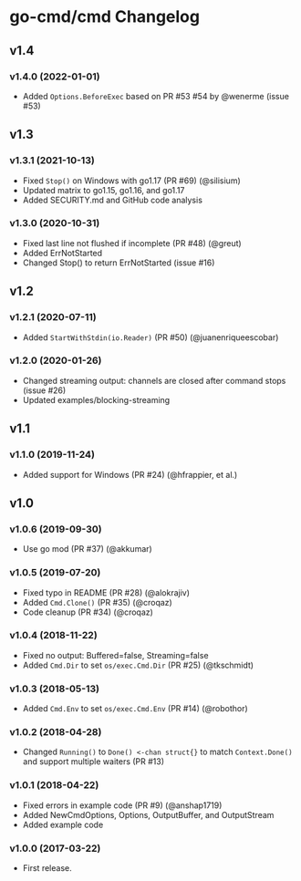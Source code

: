 # go-cmd/cmd Changelog

## v1.4

### v1.4.0 (2022-01-01)

* Added `Options.BeforeExec` based on PR #53 #54 by @wenerme (issue #53)

## v1.3

### v1.3.1 (2021-10-13)

* Fixed `Stop()` on Windows with go1.17 (PR #69) (@silisium)
* Updated matrix to go1.15, go1.16, and go1.17
* Added SECURITY.md and GitHub code analysis 

### v1.3.0 (2020-10-31)

* Fixed last line not flushed if incomplete (PR #48) (@greut)
* Added ErrNotStarted
* Changed Stop() to return ErrNotStarted (issue #16)

## v1.2

### v1.2.1 (2020-07-11)

* Added `StartWithStdin(io.Reader)` (PR #50) (@juanenriqueescobar)

### v1.2.0 (2020-01-26)

* Changed streaming output: channels are closed after command stops (issue #26)
* Updated examples/blocking-streaming

## v1.1

### v1.1.0 (2019-11-24)

* Added support for Windows (PR #24) (@hfrappier, et al.)

## v1.0

### v1.0.6 (2019-09-30)

* Use go mod (PR #37) (@akkumar)

### v1.0.5 (2019-07-20)

* Fixed typo in README (PR #28) (@alokrajiv)
* Added `Cmd.Clone()` (PR #35) (@croqaz)
* Code cleanup (PR #34) (@croqaz)

### v1.0.4 (2018-11-22)

* Fixed no output: Buffered=false, Streaming=false
* Added `Cmd.Dir` to set `os/exec.Cmd.Dir` (PR #25) (@tkschmidt)

### v1.0.3 (2018-05-13)

* Added `Cmd.Env` to set `os/exec.Cmd.Env` (PR #14) (@robothor)

### v1.0.2 (2018-04-28)

* Changed `Running()` to `Done() <-chan struct{}` to match `Context.Done()` and support multiple waiters (PR #13)

### v1.0.1 (2018-04-22)

* Fixed errors in example code (PR #9) (@anshap1719)
* Added NewCmdOptions, Options, OutputBuffer, and OutputStream
* Added example code

### v1.0.0 (2017-03-22)

* First release.
